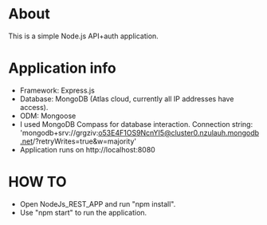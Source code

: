 # About

This is a simple Node.js API+auth application.

# Application info
- Framework: Express.js
- Database: MongoDB (Atlas cloud, currently all IP addresses have access).
- ODM: Mongoose
- I used MongoDB Compass for database interaction. Connection string: 'mongodb+srv://grgziv:o53E4F1OS9NcnYI5@cluster0.nzulauh.mongodb.net/?retryWrites=true&w=majority'
- Application runs on http://localhost:8080

# HOW TO
- Open NodeJs_REST_APP and run "npm install". 
- Use "npm start" to run the application.

 
